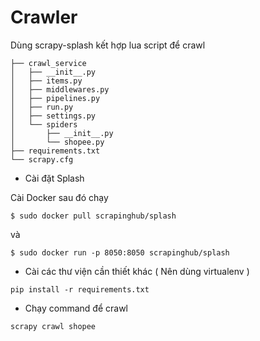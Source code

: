 # Crawler

Dùng scrapy-splash kết hợp lua script để crawl

```
├── crawl_service
│   ├── __init__.py
│   ├── items.py
│   ├── middlewares.py
│   ├── pipelines.py
│   ├── run.py
│   ├── settings.py
│   └── spiders
│       ├── __init__.py
│       └── shopee.py
├── requirements.txt
└── scrapy.cfg
```

- Cài đặt Splash

Cài Docker sau đó chạy

```
$ sudo docker pull scrapinghub/splash
```

và

```
$ sudo docker run -p 8050:8050 scrapinghub/splash
```

- Cài các thư viện cần thiết khác ( Nên dùng virtualenv )

```
pip install -r requirements.txt
```

- Chạy command để crawl

```
scrapy crawl shopee
```
